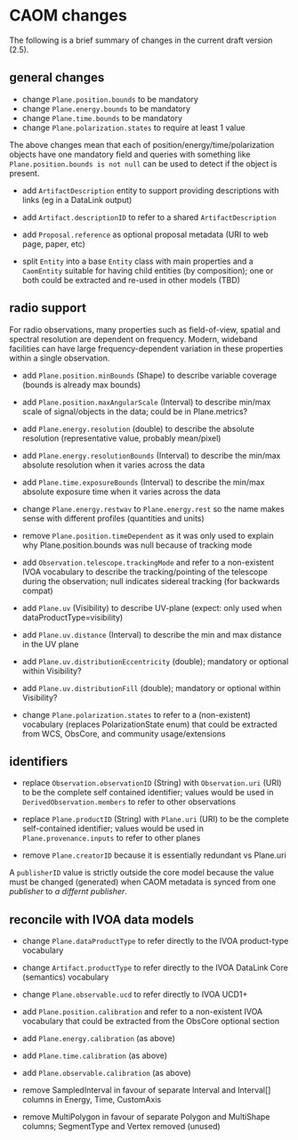 # CAOM changes
The following is a brief summary of changes in the current draft version (2.5).

## general changes 
- change `Plane.position.bounds` to be mandatory
- change `Plane.energy.bounds` to be mandatory
- change `Plane.time.bounds` to be mandatory
- change `Plane.polarization.states` to require at least 1 value

The above changes mean that each of position/energy/time/polarization objects have one mandatory field and 
queries with something like `Plane.position.bounds is not null` can be used to detect if the object is present.

- add `ArtifactDescription` entity to support providing descriptions with links (eg in a DataLink output)
- add `Artifact.descriptionID` to refer to a shared `ArtifactDescription`
- add `Proposal.reference` as optional proposal metadata (URI to web page, paper, etc)

- split `Entity` into a base `Entity` class with main properties and a `CaomEntity` suitable for having 
child entities (by composition); one or both could be extracted and re-used in other models (TBD)

## radio support
For radio observations, many properties such as field-of-view, spatial and spectral resolution are dependent on frequency. Modern, wideband facilities can have large frequency-dependent variation in these properties within a single observation.

- add `Plane.position.minBounds` (Shape) to describe variable coverage (bounds is already max bounds)
- add `Plane.position.maxAngularScale` (Interval) to describe min/max scale of signal/objects in the data; could be in Plane.metrics?
- add `Plane.energy.resolution` (double) to describe the absolute resolution (representative value, probably mean/pixel)
- add `Plane.energy.resolutionBounds` (Interval) to describe the min/max absolute resolution when it varies across the data
- add `Plane.time.exposureBounds` (Interval) to describe the min/max absolute exposure time when it varies across the data
- change `Plane.energy.restwav` to `Plane.energy.rest` so the name makes sense with different profiles (quantities and units)
- remove `Plane.position.timeDependent` as it was only used to explain why Plane.position.bounds was null because of tracking mode

- add `Observation.telescope.trackingMode` and refer to a non-existent IVOA vocabulary to describe the 
  tracking/pointing of the telescope during the observation; null indicates sidereal tracking (for backwards compat)

- add `Plane.uv` (Visibility) to describe UV-plane (expect: only used when dataProductType=visibility)
- add `Plane.uv.distance` (Interval) to describe the min and max distance in the UV plane
- add `Plane.uv.distributionEccentricity` (double); mandatory or optional within Visibility?
- add `Plane.uv.distributionFill` (double); mandatory or optional within Visibility?

- change `Plane.polarization.states` to refer to a (non-existent) vocabulary (replaces PolarizationState enum) that could be extracted from WCS, ObsCore, and community usage/extensions

## identifiers
- replace `Observation.observationID` (String) with `Observation.uri` (URI) to be the complete self contained identifier; values would be used in `DerivedObservation.members` to refer to other observations
  
- replace `Plane.productID` (String) with `Plane.uri` (URI) to be the complete self-contained identifier; values would be used in `Plane.provenance.inputs` to refer to other planes
- remove `Plane.creatorID` because it is essentially redundant vs Plane.uri

A `publisherID` value is strictly outside the core model because the value must be changed (generated) when CAOM metadata is synced from one _publisher_ to _a differnt publisher_. 

## reconcile with IVOA data models

- change `Plane.dataProductType` to refer directly to the IVOA product-type vocabulary
- change `Artifact.productType` to refer directly to the IVOA DataLink Core (semantics) vocabulary
- change `Plane.observable.ucd` to refer directly to IVOA UCD1+

- add `Plane.position.calibration` and refer to a non-existent IVOA vocabulary that could be extracted from the ObsCore optional section
- add `Plane.energy.calibration` (as above)
- add `Plane.time.calibration` (as above)
- add `Plane.observable.calibration` (as above)

- remove SampledInterval in favour of separate Interval and Interval[] columns in Energy, Time, CustomAxis
- remove MultiPolygon in favour of separate Polygon and MultiShape columns; SegmentType and Vertex removed (unused)
